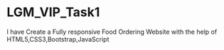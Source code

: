 # LGM_VIP_Task1
I have Create a Fully responsive Food Ordering Website with the help of HTML5,CSS3,Bootstrap,JavaScript 
